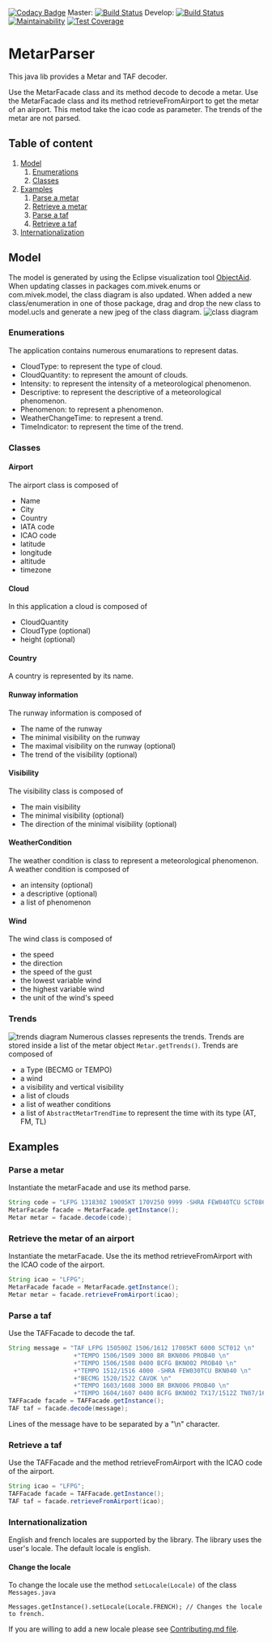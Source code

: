 [![Codacy Badge](https://api.codacy.com/project/badge/Grade/e5a43aa095704d449799e969b26119af)](https://app.codacy.com/app/mivek/MetarParser?utm_source=github.com&utm_medium=referral&utm_content=mivek/MetarParser&utm_campaign=badger)
Master:
[![Build Status](https://travis-ci.org/mivek/MetarParser.svg?branch=master)](https://travis-ci.org/mivek/MetarParser)
Develop:
[![Build Status](https://travis-ci.org/mivek/MetarParser.svg?branch=develop)](https://travis-ci.org/mivek/MetarParser)
[![Maintainability](https://api.codeclimate.com/v1/badges/bfd4e09cccf432218d40/maintainability)](https://codeclimate.com/github/mivek/MetarParser/maintainability)
[![Test Coverage](https://api.codeclimate.com/v1/badges/bfd4e09cccf432218d40/test_coverage)](https://codeclimate.com/github/mivek/MetarParser/test_coverage)
# MetarParser


This java lib provides a Metar and TAF decoder.

Use the MetarFacade class and its method decode to decode a metar.
Use the MetarFacade class and its method retrieveFromAirport to get the metar of an airport. This metod take the icao code as parameter.
The trends of the metar are not parsed.

## Table of content
1. [Model](https://github.com/mivek/MetarParser#model)
	1. [Enumerations](https://github.com/mivek/MetarParser#enumerations)
	2. [Classes](https://github.com/mivek/MetarParser#classes)
2. [Examples](https://github.com/mivek/MetarParser#examples)
	1. [Parse a metar](https://github.com/mivek/MetarParser#parse-a-metar)
	2. [Retrieve a metar](https://github.com/mivek/MetarParser#retrieve-the-metar-of-an-airport)
	3. [Parse a taf](https://github.com/mivek/MetarParser#parse-a-taf)
	4. [Retrieve a taf](https://github.com/mivek/MetarParser#retrieve-a-taf)
3. [Internationalization](https://github.com/mivek/MetarParser#internationalization)


## Model
The model is generated by using the Eclipse visualization tool [ObjectAid](http://www.objectaid.com/home).
When updating classes in packages com.mivek.enums or com.mivek.model, the class diagram is also updated.
When added a new class/enumeration in one of those package, drag and drop the new class to model.ucls and generate a new jpeg of the class diagram.
![class diagram](model.jpg)
### Enumerations

The application contains numerous enumarations to represent datas.
  - CloudType: to represent the type of cloud.
  - CloudQuantity: to represent the amount of clouds.
  - Intensity: to represent the intensity of a meteorological phenomenon.
  - Descriptive: to represent the descriptive of a meteorological phenomenon.
  - Phenomenon: to represent a phenomenon.
  - WeatherChangeTime: to represent a trend.
  - TimeIndicator: to represent the time of the trend.
  
### Classes

#### Airport
The airport class is composed of
  - Name
  - City
  - Country
  - IATA code
  - ICAO code
  - latitude
  - longitude
  - altitude
  - timezone

####  Cloud
In this application a cloud is composed of 
  - CloudQuantity
  - CloudType (optional)
  - height (optional)
  
#### Country
A country is represented by its name.

#### Runway information

The runway information is composed of 
  - The name of the runway
  - The minimal visibility on the runway
  - The maximal visibility on the runway (optional)
  - The trend of the visibility (optional)

#### Visibility

The visibility class is composed of
  - The main visibility
  - The minimal visibility (optional)
  - The direction of the minimal visibility (optional)

#### WeatherCondition
The weather condition is class to represent a meteorological phenomenon.
A weather condition is composed of 
  - an intensity (optional)
  - a descriptive (optional)
  - a list of phenomenon
  
#### Wind
The wind class is composed of 
  - the speed
  - the direction
  - the speed of the gust
  - the lowest variable wind
  - the highest variable wind
  - the unit of the wind's speed

### Trends
![trends diagram](trend.jpg)
Numerous classes represents the trends. Trends are stored inside a list of the metar object `Metar.getTrends()`.
Trends are composed of 
  - a Type (BECMG or TEMPO)
  - a wind
  - a visibility and vertical visibility
  - a list of clouds
  - a list of weather conditions
  - a list of `AbstractMetarTrendTime` to represent the time with its type (AT, FM, TL)


## Examples
### Parse a metar
Instantiate the metarFacade and use its method parse.

```java
String code = "LFPG 131830Z 19005KT 170V250 9999 -SHRA FEW040TCU SCT086 16/08 Q1011";
MetarFacade facade = MetarFacade.getInstance();
Metar metar = facade.decode(code);
```

### Retrieve the metar of an airport
Instantiate the metarFacade.
Use the its method retrieveFromAirport with the ICAO code of the airport.

```java
String icao = "LFPG";
MetarFacade facade = MetarFacade.getInstance();
Metar metar = facade.retrieveFromAirport(icao);
```
### Parse a taf
Use the TAFFacade to decode the taf.

```java
String message = "TAF LFPG 150500Z 1506/1612 17005KT 6000 SCT012 \n" 
			      +"TEMPO 1506/1509 3000 BR BKN006 PROB40 \n"
			      +"TEMPO 1506/1508 0400 BCFG BKN002 PROB40 \n"
			      +"TEMPO 1512/1516 4000 -SHRA FEW030TCU BKN040 \n" 
			      +"BECMG 1520/1522 CAVOK \n"
			      +"TEMPO 1603/1608 3000 BR BKN006 PROB40 \n"
			      +"TEMPO 1604/1607 0400 BCFG BKN002 TX17/1512Z TN07/1605Z";
TAFFacade facade = TAFFacade.getInstance();
TAF taf = facade.decode(message);
```
Lines of the message have to be separated by a "\n" character.

### Retrieve a taf
Use the TAFFacade and the method retrieveFromAirport with the ICAO code of the airport.

```java
String icao = "LFPG";
TAFFacade facade = TAFFacade.getInstance();
TAF taf = facade.retrieveFromAirport(icao);
```

### Internationalization
English and french locales are supported by the library. The library uses the user's locale.
The default locale is english.

#### Change the locale
To change the locale use the method `setLocale(Locale)` of the class `Messages.java`
```(java)
Messages.getInstance().setLocale(Locale.FRENCH); // Changes the locale to french.
```
If you are willing to add a new locale please see [Contributing.md file](CONTRIBUTING.md).
